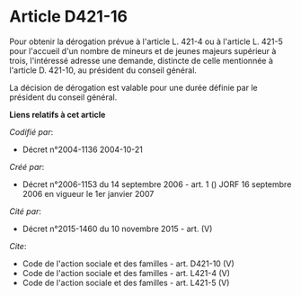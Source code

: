# Article D421-16

Pour obtenir la dérogation prévue à l'article L. 421-4 ou à l'article L. 421-5 pour l'accueil d'un nombre de mineurs et de
jeunes majeurs supérieur à trois, l'intéressé adresse une demande, distincte de celle mentionnée à l'article D. 421-10, au
président du conseil général. 

La décision de dérogation est valable pour une durée définie par le président du conseil général.

**Liens relatifs à cet article**

_Codifié par_:

  - Décret n°2004-1136 2004-10-21

_Créé par_:

  - Décret n°2006-1153 du 14 septembre 2006 - art. 1 () JORF 16 septembre 2006 en vigueur le 1er janvier 2007

_Cité par_:

  - Décret n°2015-1460 du 10 novembre 2015 - art. (V)

_Cite_:

  - Code de l'action sociale et des familles - art. D421-10 (V)
  - Code de l'action sociale et des familles - art. L421-4 (V)
  - Code de l'action sociale et des familles - art. L421-5 (V)
